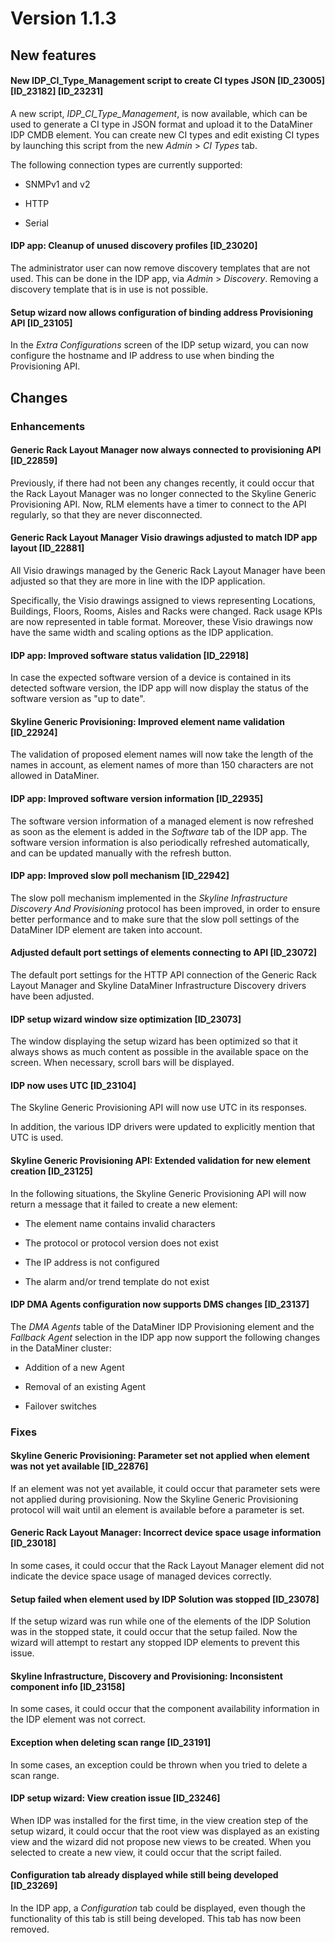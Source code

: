 # Version 1.1.3

## New features

#### New IDP_CI_Type_Management script to create CI types JSON \[ID_23005\]\[ID_23182\] \[ID_23231\]

A new script, *IDP_CI_Type_Management*, is now available, which can be used to generate a CI type in JSON format and upload it to the DataMiner IDP CMDB element. You can create new CI types and edit existing CI types by launching this script from the new *Admin* > *CI Types* tab.

The following connection types are currently supported:

- SNMPv1 and v2

- HTTP

- Serial

#### IDP app: Cleanup of unused discovery profiles \[ID_23020\]

The administrator user can now remove discovery templates that are not used. This can be done in the IDP app, via *Admin* > *Discovery*. Removing a discovery template that is in use is not possible.

#### Setup wizard now allows configuration of binding address Provisioning API \[ID_23105\]

In the *Extra Configurations* screen of the IDP setup wizard, you can now configure the host­name and IP address to use when binding the Provisioning API.

## Changes

### Enhancements

#### Generic Rack Layout Manager now always connected to provisioning API \[ID_22859\]

Previously, if there had not been any changes recently, it could occur that the Rack Layout Man­ager was no longer connected to the Skyline Generic Provisioning API. Now, RLM elements have a timer to connect to the API regularly, so that they are never disconnected.

#### Generic Rack Layout Manager Visio drawings adjusted to match IDP app layout \[ID_22881\]

All Visio drawings managed by the Generic Rack Layout Manager have been adjusted so that they are more in line with the IDP application.

Specifically, the Visio drawings assigned to views representing Locations, Buildings, Floors, Rooms, Aisles and Racks were changed. Rack usage KPIs are now represented in table format. Moreover, these Visio drawings now have the same width and scaling options as the IDP appli­cation.

#### IDP app: Improved software status validation \[ID_22918\]

In case the expected software version of a device is contained in its detected software version, the IDP app will now display the status of the software version as "up to date".

#### Skyline Generic Provisioning: Improved element name validation \[ID_22924\]

The validation of proposed element names will now take the length of the names in account, as element names of more than 150 characters are not allowed in DataMiner.

#### IDP app: Improved software version information \[ID_22935\]

The software version information of a managed element is now refreshed as soon as the ele­ment is added in the *Software* tab of the IDP app. The software version information is also peri­odically refreshed automatically, and can be updated manually with the refresh button.

#### IDP app: Improved slow poll mechanism \[ID_22942\]

The slow poll mechanism implemented in the *Skyline Infrastructure Discovery And Provisioning* protocol has been improved, in order to ensure better performance and to make sure that the slow poll settings of the DataMiner IDP element are taken into account.

#### Adjusted default port settings of elements connecting to API \[ID_23072\]

The default port settings for the HTTP API connection of the Generic Rack Layout Manager and Skyline DataMiner Infrastructure Discovery drivers have been adjusted.

#### IDP setup wizard window size optimization \[ID_23073\]

The window displaying the setup wizard has been optimized so that it always shows as much content as possible in the available space on the screen. When necessary, scroll bars will be displayed.

#### IDP now uses UTC \[ID_23104\]

The Skyline Generic Provisioning API will now use UTC in its responses.

In addition, the various IDP drivers were updated to explicitly mention that UTC is used.

#### Skyline Generic Provisioning API: Extended validation for new element creation \[ID_23125\]

In the following situations, the Skyline Generic Provisioning API will now return a message that it failed to create a new element:

- The element name contains invalid characters

- The protocol or protocol version does not exist

- The IP address is not configured

- The alarm and/or trend template do not exist

#### IDP DMA Agents configuration now supports DMS changes \[ID_23137\]

The *DMA Agents* table of the DataMiner IDP Provisioning element and the *Fallback Agent* selection in the IDP app now support the following changes in the DataMiner cluster:

- Addition of a new Agent

- Removal of an existing Agent

- Failover switches

### Fixes

#### Skyline Generic Provisioning: Parameter set not applied when element was not yet available \[ID_22876\]

If an element was not yet available, it could occur that parameter sets were not applied during provisioning. Now the Skyline Generic Provisioning protocol will wait until an element is avail­able before a parameter is set.

#### Generic Rack Layout Manager: Incorrect device space usage information \[ID_23018\]

In some cases, it could occur that the Rack Layout Manager element did not indicate the device space usage of managed devices correctly.

#### Setup failed when element used by IDP Solution was stopped \[ID_23078\]

If the setup wizard was run while one of the elements of the IDP Solution was in the stopped state, it could occur that the setup failed. Now the wizard will attempt to restart any stopped IDP elements to prevent this issue.

#### Skyline Infrastructure, Discovery and Provisioning: Inconsistent component info \[ID_23158\]

In some cases, it could occur that the component availability information in the IDP element was not correct.

#### Exception when deleting scan range \[ID_23191\]

In some cases, an exception could be thrown when you tried to delete a scan range.

#### IDP setup wizard: View creation issue \[ID_23246\]

When IDP was installed for the first time, in the view creation step of the setup wizard, it could occur that the root view was displayed as an existing view and the wizard did not propose new views to be created. When you selected to create a new view, it could occur that the script failed.

#### Configuration tab already displayed while still being developed \[ID_23269\]

In the IDP app, a *Configuration* tab could be displayed, even though the functionality of this tab is still being developed. This tab has now been removed.
